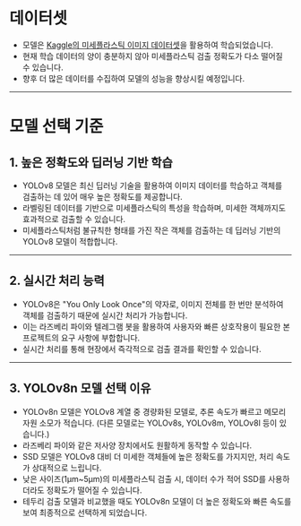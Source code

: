 # 데이터셋

- 모델은 [Kaggle의 미세플라스틱 이미지 데이터셋](https://www.kaggle.com/code/mathieuduverne/microplastic-detection-yolov8-map-50-76-2)을 활용하여 학습되었습니다.
- 현재 학습 데이터의 양이 충분하지 않아 미세플라스틱 검출 정확도가 다소 떨어질 수 있습니다.
- 향후 더 많은 데이터를 수집하여 모델의 성능을 향상시킬 예정입니다.

---

# 모델 선택 기준

## 1. 높은 정확도와 딥러닝 기반 학습

- YOLOv8 모델은 최신 딥러닝 기술을 활용하여 이미지 데이터를 학습하고 객체를 검출하는 데 있어 매우 높은 정확도를 제공합니다.
- 라벨링된 데이터를 기반으로 미세플라스틱의 특성을 학습하며, 미세한 객체까지도 효과적으로 검출할 수 있습니다.
- 미세플라스틱처럼 불규칙한 형태를 가진 작은 객체를 검출하는 데 딥러닝 기반의 YOLOv8 모델이 적합합니다.

---

## 2. 실시간 처리 능력

- YOLOv8은 "You Only Look Once"의 약자로, 이미지 전체를 한 번만 분석하여 객체를 검출하기 때문에 실시간 처리가 가능합니다.
- 이는 라즈베리 파이와 텔레그램 봇을 활용하여 사용자와 빠른 상호작용이 필요한 본 프로젝트의 요구 사항에 부합합니다.
- 실시간 처리를 통해 현장에서 즉각적으로 검출 결과를 확인할 수 있습니다.

---

## 3. YOLOv8n 모델 선택 이유

- YOLOv8n 모델은 YOLOv8 계열 중 경량화된 모델로, 추론 속도가 빠르고 메모리 자원 소모가 적습니다. (다른 모델로는 YOLOv8s, YOLOv8m, YOLOv8l 등이 있습니다.)
- 라즈베리 파이와 같은 저사양 장치에서도 원활하게 동작할 수 있습니다.
- SSD 모델은 YOLOv8 대비 더 미세한 객체들에 높은 정확도를 가지지만, 처리 속도가 상대적으로 느립니다.
- 낮은 사이즈(1μm~5μm)의 미세플라스틱 검출 시, 데이터 수가 적어 SSD를 사용하더라도 정확도가 떨어질 수 있습니다.
- 테두리 검출 모델과 비교했을 때도 YOLOv8n 모델이 더 높은 정확도와 빠른 속도를 보여 최종적으로 선택하게 되었습니다.
